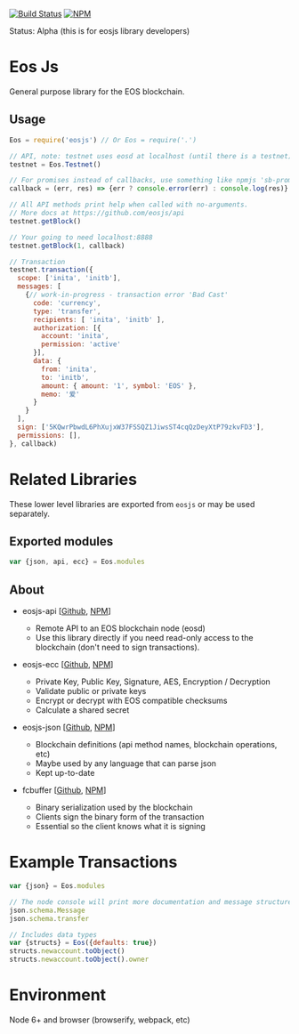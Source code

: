 [![Build Status](https://travis-ci.org/eosjs/eosjs.svg?branch=master)](https://travis-ci.org/eosjs/eosjs)
[![NPM](https://img.shields.io/npm/v/eosjs.svg)](https://www.npmjs.org/package/eosjs)

Status: Alpha (this is for eosjs library developers)

# Eos Js

General purpose library for the EOS blockchain.

## Usage

```javascript
Eos = require('eosjs') // Or Eos = require('.')

// API, note: testnet uses eosd at localhost (until there is a testnet)
testnet = Eos.Testnet()

// For promises instead of callbacks, use something like npmjs 'sb-promisify'
callback = (err, res) => {err ? console.error(err) : console.log(res)}

// All API methods print help when called with no-arguments.
// More docs at https://github.com/eosjs/api
testnet.getBlock()

// Your going to need localhost:8888
testnet.getBlock(1, callback)

// Transaction
testnet.transaction({
  scope: ['inita', 'initb'],
  messages: [
    {// work-in-progress - transaction error 'Bad Cast'
      code: 'currency',
      type: 'transfer',
      recipients: [ 'inita', 'initb' ],
      authorization: [{
        account: 'inita',
        permission: 'active'
      }],
      data: {
        from: 'inita',
        to: 'initb',
        amount: { amount: '1', symbol: 'EOS' },
        memo: '爱'
      }
    }
  ],
  sign: ['5KQwrPbwdL6PhXujxW37FSSQZ1JiwsST4cqQzDeyXtP79zkvFD3'],
  permissions: [],
}, callback)

```

# Related Libraries

These lower level libraries are exported from `eosjs` or may be used separately.

## Exported modules

```javascript
var {json, api, ecc} = Eos.modules
```

## About

* eosjs-api [[Github](https://github.com/eosjs/api), [NPM](https://www.npmjs.org/package/eosjs-api)]
  * Remote API to an EOS blockchain node (eosd)
  * Use this library directly if you need read-only access to the blockchain
    (don't need to sign transactions).

* eosjs-ecc [[Github](https://github.com/eosjs/ecc), [NPM](https://www.npmjs.org/package/eosjs-ecc)]
  * Private Key, Public Key, Signature, AES, Encryption / Decryption
  * Validate public or private keys
  * Encrypt or decrypt with EOS compatible checksums
  * Calculate a shared secret

* eosjs-json [[Github](https://github.com/eosjs/json), [NPM](https://www.npmjs.org/package/eosjs-json)]
  * Blockchain definitions (api method names, blockchain operations, etc)
  * Maybe used by any language that can parse json
  * Kept up-to-date

* fcbuffer [[Github](https://github.com/jcalfee/fcbuffer), [NPM](https://www.npmjs.org/package/fcbuffer)]
  * Binary serialization used by the blockchain
  * Clients sign the binary form of the transaction
  * Essential so the client knows what it is signing

# Example Transactions

```javascript
var {json} = Eos.modules

// The node console will print more documentation and message structure
json.schema.Message
json.schema.transfer

// Includes data types
var {structs} = Eos({defaults: true})
structs.newaccount.toObject()
structs.newaccount.toObject().owner
```

# Environment

Node 6+ and browser (browserify, webpack, etc)
